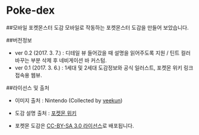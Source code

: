 # Poke-dex

##모바일 포켓몬스터 도감
모바일로 작동하는 포켓몬스터 도감을 만들어 보았습니다.

##버전정보
- ver 0.2 (2017. 3. 7.) : 디테일 뷰 들어갔을 때 설명을 읽어주도록 지원 / 틴트 컬러 바꾸는 부분 삭제 후 네비게이션 바 커스텀.
- ver 0.1 (2017. 3. 6.) : 1세대 및 2세대 도감정보와 공식 일러스트, 포켓몬 위키 링크 접속용 웹뷰.

##라이선스 및 출처
- 이미지 출처 : Nintendo (Collected by [veekun](https://veekun.com/dex/downloads))
- 도감 설명 출처 : [포켓몬 위키](http://ko.pokemon.wikia.com/)

- 포켓몬 도감은 [CC-BY-SA 3.0 라이선스](https://creativecommons.org/licenses/by-sa/3.0/deed.ko)로 배포됩니다.
